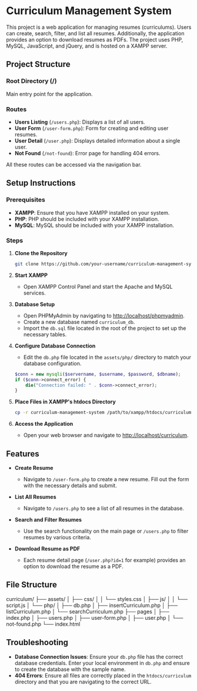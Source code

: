 # Curriculum Management System

This project is a web application for managing resumes (curriculums). Users can create, search, filter, and list all resumes. Additionally, the application provides an option to download resumes as PDFs. The project uses PHP, MySQL, JavaScript, and jQuery, and is hosted on a XAMPP server.

## Project Structure

### Root Directory (/)
Main entry point for the application.

### Routes
- **Users Listing** (`/users.php`): Displays a list of all users.
- **User Form** (`/user-form.php`): Form for creating and editing user resumes.
- **User Detail** (`/user.php`): Displays detailed information about a single user.
- **Not Found** (`/not-found`): Error page for handling 404 errors.

All these routes can be accessed via the navigation bar.

## Setup Instructions

### Prerequisites
- **XAMPP**: Ensure that you have XAMPP installed on your system.
- **PHP**: PHP should be included with your XAMPP installation.
- **MySQL**: MySQL should be included with your XAMPP installation.

### Steps

1. **Clone the Repository**
    ```bash
    git clone https://github.com/your-username/curriculum-management-system.git
    ```

2. **Start XAMPP**
    - Open XAMPP Control Panel and start the Apache and MySQL services.

3. **Database Setup**
    - Open PHPMyAdmin by navigating to [http://localhost/phpmyadmin](http://localhost/phpmyadmin).
    - Create a new database named `curriculum_db`.
    - Import the `db.sql` file located in the root of the project to set up the necessary tables.

4. **Configure Database Connection**
    - Edit the `db.php` file located in the `assets/php/` directory to match your database configuration.
    ```php
    $conn = new mysqli($servername, $username, $password, $dbname);
    if ($conn->connect_error) {
        die("Connection failed: " . $conn->connect_error);
    }
    ```

5. **Place Files in XAMPP's htdocs Directory**
    ```bash
    cp -r curriculum-management-system /path/to/xampp/htdocs/curriculum
    ```

6. **Access the Application**
    - Open your web browser and navigate to [http://localhost/curriculum](http://localhost/curriculum).

## Features

- **Create Resume**
    - Navigate to `/user-form.php` to create a new resume. Fill out the form with the necessary details and submit.
  
- **List All Resumes**
    - Navigate to `/users.php` to see a list of all resumes in the database.

- **Search and Filter Resumes**
    - Use the search functionality on the main page or `/users.php` to filter resumes by various criteria.

- **Download Resume as PDF**
    - Each resume detail page (`/user.php?id=1` for example) provides an option to download the resume as a PDF.

## File Structure

curriculum/
├── assets/
│ ├── css/
│ │ └── styles.css
│ ├── js/
│ │ └── script.js
│ └── php/
│ ├── db.php
│ ├── insertCurriculum.php
│ ├── listCurriculum.php
│ └── searchCurriculum.php
├── pages
│ ├── index.php
│ ├── users.php
│ ├── user-form.php
│ ├── user.php
│ └── not-found.php
└── index.html


## Troubleshooting

- **Database Connection Issues**: Ensure your `db.php` file has the correct database credentials. Enter your local environment in `db.php` and ensure to create the database with the sample name.
- **404 Errors**: Ensure all files are correctly placed in the `htdocs/curriculum` directory and that you are navigating to the correct URL.


